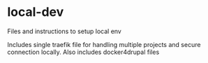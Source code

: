 # local-dev
Files and instructions to setup local env

Includes single traefik file for handling multiple projects and secure connection locally.
Also includes docker4drupal files
